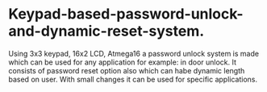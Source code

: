 # Keypad-based-password-unlock-and-dynamic-reset-system.
Using 3x3 keypad, 16x2 LCD, Atmega16 a password unlock system is made which can be used for any application for example: in door unlock. 
It consists of password reset  option also which can habe dynamic length based on user.
With small changes it can be used for specific applications.
